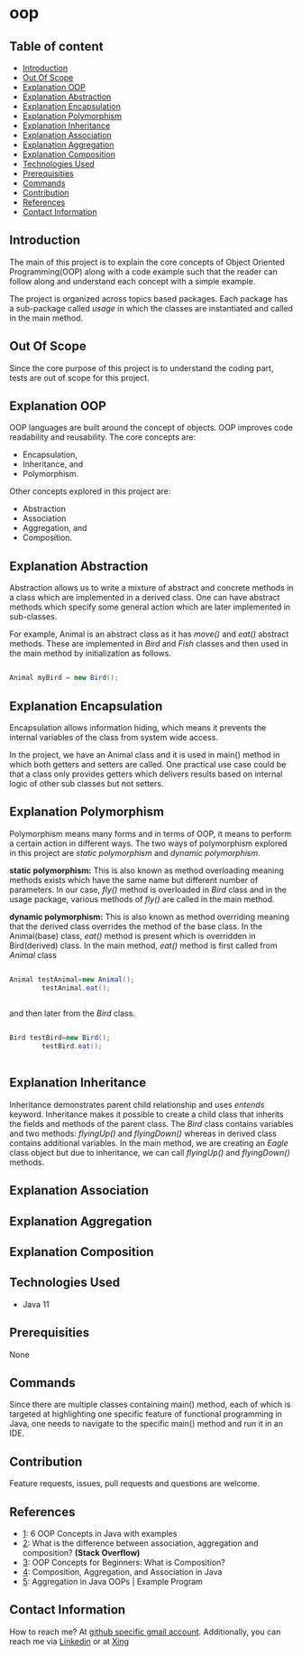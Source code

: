 # oop

## Table of content
- [Introduction](#introduction)
- [Out Of Scope](#out-of-scope)
- [Explanation OOP](#explanation-oop)
- [Explanation Abstraction](#explanation-abstraction)
- [Explanation Encapsulation](#explanation-encapsulation)
- [Explanation Polymorphism](#explanation-polymorphism)
- [Explanation Inheritance](#explanation-inheritance)
- [Explanation Association](#explanation-association)
- [Explanation Aggregation](#explanation-aggregation)
- [Explanation Composition](#explanation-composition)
- [Technologies Used](#technologies-used)
- [Prerequisities](#prerequisities)
- [Commands](#commands)
- [Contribution](#contribution)
- [References](#references)
- [Contact Information](#contact-information)


## Introduction

The main of this project is to explain the core concepts of Object Oriented Programming(OOP) along with a code example such that the reader can follow along and understand each concept with a simple example.

The project is organized across topics based packages. Each package has a sub-package called _usage_ in which the classes are instantiated and called in the main method. 

## Out Of Scope

Since the core purpose of this project is to understand the coding part, tests are out of scope for this project.

## Explanation OOP

OOP languages are built around the concept of objects. OOP improves code readability and reusability. The core concepts are:

- Encapsulation,
- Inheritance, and 
- Polymorphism.

Other concepts explored in this project are:

- Abstraction
- Association
- Aggregation, and
- Composition.

## Explanation Abstraction

Abstraction allows us to write a mixture of abstract and concrete methods in a class which are implemented in a derived class. One can have abstract methods which specify some general action which are later implemented in sub-classes. 

For example, Animal is an abstract class as it has _move()_ and _eat()_ abstract methods. These are implemented in _Bird_ and _Fish_ classes and then used in the main method by initialization as follows.

```java

Animal myBird = new Bird();

```

## Explanation Encapsulation

Encapsulation allows information hiding, which means it prevents the internal variables of the class from system wide access.

In the project, we have an Animal class and it is used in main() method in which both getters and setters are called. One practical use case could be that a class only provides getters which delivers results based on internal logic of other sub classes but not setters.

## Explanation Polymorphism

Polymorphism means many forms and in terms of OOP, it means to perform a certain action in different ways. The two ways of polymorphism explored in this project are _static polymorphism_ and _dynamic polymorphism_.

**static polymorphism:** This is also known as method overloading meaning methods exists which have the same name but different number of parameters. In our case, _fly()_ method is overloaded in _Bird_ class and in the usage package, various methods of _fly()_ are called in the main method.

**dynamic polymorphism:** This is also known as method overriding meaning that the derived class overrides the method of the base class. In the Animal(base) class, _eat()_ method is present which is overridden in Bird(derived) class. In the main method, _eat()_ method is first called from _Animal_ class

```java

Animal testAnimal=new Animal();
		testAnimal.eat();
		
```

and then later from the _Bird_ class.

```java

Bird testBird=new Bird();
		testBird.eat();
		
```

## Explanation Inheritance

Inheritance demonstrates parent child relationship and uses _entends_ keyword. Inheritance makes it possible to create a child class that inherits the fields and methods of the parent class. The _Bird_ class contains variables and two methods: _flyingUp()_ and _flyingDown()_ whereas in derived class contains additional variables. In the main method, we are creating an _Eagle_ class object but due to inheritance, we can call _flyingUp()_ and _flyingDown()_ methods.

## Explanation Association

## Explanation Aggregation

## Explanation Composition

## Technologies Used

- Java 11

## Prerequisities

None

## Commands

Since there are multiple classes containing main() method, each of which is targeted at highlighting one specific feature of functional programming in Java, one needs to navigate to the specific main() method and run it in an IDE. 

## Contribution

Feature requests, issues, pull requests and questions are welcome.

## References

- [1](https://raygun.com/blog/oop-concepts-java/): 6 OOP Concepts in Java with examples
- [2](https://stackoverflow.com/questions/885937/what-is-the-difference-between-association-aggregation-and-composition): What is the difference between association, aggregation and composition? **(Stack Overflow)** 
- [3](https://stackify.com/oop-concepts-composition/): OOP Concepts for Beginners: What is Composition?
- [4](https://www.baeldung.com/java-composition-aggregation-association): Composition, Aggregation, and Association in Java
- [5](https://www.scientecheasy.com/2021/03/aggregation-in-java.html/): Aggregation in Java OOPs | Example Program

## Contact Information

How to reach me? At [github specific gmail account](mailto:syedumerahmedcode@gmail.com?subject=%5BGitHub%5D%20Hello%20from%20Github). Additionally, you can reach me via [Linkedin](https://www.linkedin.com/in/syed-umer-ahmed-a346a746/) or at [Xing](https://www.xing.com/profile/SyedUmer_Ahmed/cv)